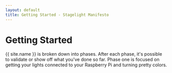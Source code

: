 ```yaml
---
layout: default
title: Getting Started - Stagelight Manifesto
---
```


Getting Started
===============
{{ site.name }} is broken down into phases. After each phase, it's possible to validate or show off what you've
done so far. Phase one is focused on getting your lights connected to your Raspberry Pi and turning pretty colors.
